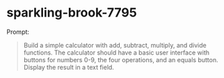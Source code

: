 # sparkling-brook-7795

Prompt:
> Build a simple calculator with add, subtract, multiply, and divide functions. The calculator should have a basic user interface with buttons for numbers 0-9, the four operations, and an equals button. Display the result in a text field.